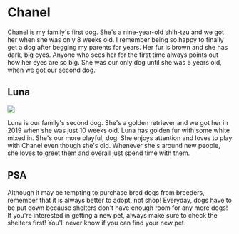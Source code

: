 <!DOCTYPE HTML>
<html>
<head>
  <title>My Two Dogs</title>
</head>
<h1>Chanel</h1>
<p>Chanel is my family's first dog. She's a nine-year-old shih-tzu and we got her when she was only 8 weeks old. I remember being so happy to finally get a dog after begging my parents for years. Her fur is brown and she has dark, big eyes. Anyone who sees her for the first time always points out how her eyes are so big. She was our only dog until she was 5 years old, when we got our second dog.</p>
<h2>Luna</h2>
  <img src="https://www.icloud.com/iclouddrive/073HVNkaaFGwWn2Thm6h44J4A#IMG_1007"/>
<p>Luna is our family's second dog. She's a golden retriever and we got her in 2019 when she was just 10 weeks old. Luna has golden fur with some white mixed in. She's our more playful, dog. She enjoys attention and loves to play with Chanel even though she's old. Whenever she's around new people, she loves to greet them and overall just spend time with them.</p>
<h2>PSA</h2>
<p>Although it may be tempting to purchase bred dogs from breeders, remember that it is always better to adopt, not shop! Everyday, dogs have to be put down because shelters don't have enough room for any more dogs! If you're interested in getting a new pet, always make sure to check the shelters first! You'll never know if you can find your new pet.</p>
